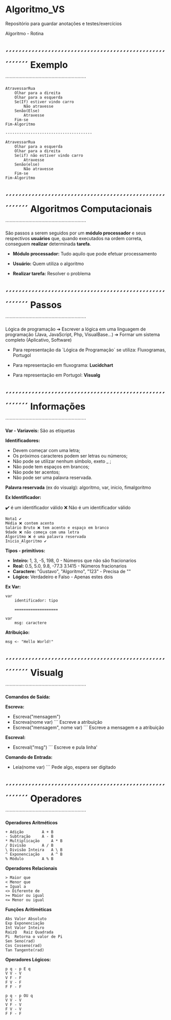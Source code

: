# Algoritmo_VS
Repositório para guardar anotações e testes/exercícios

Algoritmo - Rotina

# ´´´´´´´´´´´´´´´´´´´´´´´´´´´´´´´´´´´´´´´´´´´´´´´´´´´´´´´´ **Exemplo**
´´´´´´´´´´´´´´´´´´´´´´´´´´´´´´´´´´´´´´´´´´´´´´´´´´´´´´´´

	AtravessarRua
		Olhar para a direita
		Olhar para a esquerda
		Se(If) estiver vindo carro
			Não atravesse
		Senão(Else)
			Atravesse
		Fim-se
	Fim-Algoritmo

	--------------------------------------

	AtravessarRua
		Olhar para a esquerda
		Olhar para a direita
		Se(if) não estiver vindo carro
			Atravesse
		Senão(else)
			Não atravesse
		Fim-se
	Fim-Algoritmo

# ´´´´´´´´´´´´´´´´´´´´´´´´´´´´´´´´´´´´´´´´´´´´´´´´´´´´´´´´ **Algoritmos Computacionais**
´´´´´´´´´´´´´´´´´´´´´´´´´´´´´´´´´´´´´´´´´´´´´´´´´´´´´´´´

São passos a serem seguidos por um **módulo processador** e seus respectivos **usuários** que, quando executados na ordem correta, conseguem **realizar** determinada **tarefa**.

* **Módulo processador:** Tudo aquilo que pode efetuar processamento

* **Usuário:** Quem utiliza o algoritmo

* **Realizar tarefa:** Resolver o problema

# ´´´´´´´´´´´´´´´´´´´´´´´´´´´´´´´´´´´´´´´´´´´´´´´´´´´´´´´´ **Passos**
´´´´´´´´´´´´´´´´´´´´´´´´´´´´´´´´´´´´´´´´´´´´´´´´´´´´´´´´

Lógica de programação ➔ Escrever a lógica em uma linguagem de programação (Java, JavaScript, Php, VisualBase...) ➔ Formar um sistema completo (Aplicativo, Software)

* Para representação da ´Lógica de Programação´ se utiliza: Fluxogramas, Portugol

* Para representação em fluxograma: **Lucidchart**
* Para representação em Portugol: **Visualg**

# ´´´´´´´´´´´´´´´´´´´´´´´´´´´´´´´´´´´´´´´´´´´´´´´´´´´´´´´´ **Informações**
´´´´´´´´´´´´´´´´´´´´´´´´´´´´´´´´´´´´´´´´´´´´´´´´´´´´´´´´

**Var - Variaveis:** São as etiquetas 

**Identificadores:**
* Devem começar com uma letra; 
* Os próximos caracteres podem ser letras ou números;
* Não pode se utilizar nenhum símbolo, exeto _ ; 
* Não pode tem espaços em brancos;
* Não pode ter acentos;
* Não pode ser uma palavra reservada.

**Palavra reservada** (ex do visualg): algoritmo, var, inicio, fimalgoritmo

**Ex Identificador:**

✔️ é um identificador válido
❌ Não é um identificador válido

	Nota1 ✔️
	Média ❌ contem acento
	Salário Bruto ❌ tem acento e espaço em branco
	9dade ❌ não começa com uma letra
	Algoritmo ❌ é uma palavra reservada
	Inicio_Algoritmo ✔️
	
**Tipos - primitivos:**

* **Inteiro:** 1, 3, -5, 198, 0 - Números que não são fracionarios
* **Real:** 0.5, 5.0, 9.8, -77.3 3.1415 - Números fracionarios
* **Caractere:** "Gustavo", "Algoritmo", "123" - Precisa de ""
* **Lógico:** Verdadeiro e Falso - Apenas estes dois

**Ex Var:**

	var
		identificador: tipo
		
		===================		

	var
		msg: caractere

**Atribuição:**

	msg <- "Hello World!"

# ´´´´´´´´´´´´´´´´´´´´´´´´´´´´´´´´´´´´´´´´´´´´´´´´´´´´´´´´ **Visualg**
´´´´´´´´´´´´´´´´´´´´´´´´´´´´´´´´´´´´´´´´´´´´´´´´´´´´´´´´

**Comandos de Saída:**

**Escreva:**
* Escreva("mensagem")
* Escreva(nome var) ´´´ Escreve a atribuição
* Escreva("mensagem", nome var) ´´´ Escreve a mensagem e a atribuição

**Escreval:** 
* Escreval("msg") ´´´ Escreve e pula linha'

**Comando de Entrada:**

* Leia(nome var) ´´´ Pede algo, espera ser digitado

# ´´´´´´´´´´´´´´´´´´´´´´´´´´´´´´´´´´´´´´´´´´´´´´´´´´´´´´´´ **Operadores**
´´´´´´´´´´´´´´´´´´´´´´´´´´´´´´´´´´´´´´´´´´´´´´´´´´´´´´´´

**Operadores Aritméticos**

	+ Adição		A + B
	- Subtração		A - B
	* Multiplicação		A * B
	/ Divisão		A / B
	\ Divisão Inteira	A \ B
	^ Exponenciação		A ^ B
	% Módulo		A % B
	
**Operadores Relacionais**

	> Maior que
	< Menor que
	= Igual a
	<> Diferente de
	>= Maior ou igual
	<= Menor ou igual

**Funções Aritiméticas**

	Abs	Valor Absoluto
	Exp	Exponenciação
	Int	Valor Inteiro
	RaizQ	Raiz Quadrada
	Pi	Retorna o valor de Pi
	Sen	Seno(rad)
	Cos	Cosseno(rad)
	Tan	Tangente(rad)
	
**Operadores Lógicos:**

	p q - p E q
	V V - V
	V F - F
	F V - F
	F F - F

	p q - p OU q
	V V - V
	V F - V
	F V - V
	F F - F	
